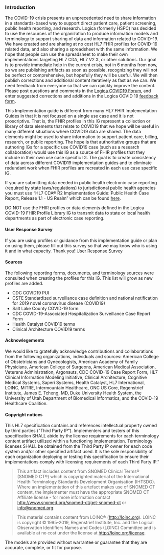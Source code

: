 ### Introduction

The COVID-19 crisis presents an unprecedented need to share information in a standards-based way to support direct patient care, patient screening, public health reporting, and research.  Logica (formerly HSPC) has decided to use the resources of the organization to produce information models and terminology to support sharing of data and information related to COVID-19.  We have created and are sharing at no cost HL7 FHIR profiles for COVID-19 related data, and also sharing a spreadsheet with the same information. We hope that people can use the spreadsheet to make their own implementations targeting HL7 CDA, HL7 V2.X, or other solutions. Our goal is to provide immediate help in the current crisis, not in 6 months from now, so we are publishing artifacts as soon as possible, recognizing they will not be perfect or comprehensive, but hopefully they will be useful.  We will then publish corrections and additional content iteratively as fast as we can.  We need feedback from everyone so that we can quickly improve the content.  Please post questions and comments in the [Logica COVID19 Forum](https://groups.google.com/a/logicahealth.org/forum/#!forum/covid), and enter suggested corrections and additions in the Logica COVID 19 [feedback form](https://docs.google.com/forms/d/e/1FAIpQLSd9nedKnhzFNaTlO_vd5NTFn3jbGlHYGuiBC7vtCaY1UGASjA/viewform).  

This Implementation guide is different from many HL7 FHIR Implementation Guides in that it is not focused on a single use case and it is not proscriptive.  That is, the FHIR profiles in this IG represent a collection or library of data elements that relate to COVID19 that we hope will be useful in many different situations where COVID19 data are shared.  The data elements might be used to share information to support patient care, billing, research, or public reporting. The hope is that authoritative groups that are authoring IGs for a specific use COVID19 case (such as a research collaboration) would use this IG as a source of FHIR profiles that they include in their own use case specific IG.  The goal is to create consistency of data across different COVID19 implementation guides and to eliminate redundant work when FHIR profiles are recreated in each use case specific IG.


If you are submitting data needed in public health electronic case reporting  (required by state laws/regulations) to jurisdictional public health agencies you must use “HL7 CDA® R2 Implementation Guide: Public Health Case Report, Release 1.1 - US Realm” which can be found [here](https://www.hl7.org/implement/standards/product_brief.cfm?product_id=436). 

DO NOT use the FHIR profiles or data elements defined in the Logica COVID-19 FHIR Profile Library IG to transmit data to state or local health departments as part of electronic case reporting.


#### User Response Survey

If you are using profiles or guidance from this implementation guide or plan on using them, please fill out this survey so that we may know who is using it and in what capacity.  Thank you!  [User Response Survey](https://docs.google.com/forms/d/1oDzSapfUrAkH1pAz3hLR7NXjAm5v6OxMaiRvVnLfkFs/edit)


#### Sources

The following reporting forms, documents, and terminology sources were consulted when creating the profiles for this IG.  This list will grow as new profiles are added.

- CDC COVID19 PUI
- CSTE Standardized surveillance case definition and national notification for 2019 novel coronavirus disease (COVID19)
- Salt Lake County COVID-19 form
- CDC COVID-19-Associated Hospitalization Surveillance Case Report Form
- Health Catalyst COVID19 terms
- Clinical Architecture COVID19 terms


#### Acknowlegements

We would like to gratefully acknowledge contributions and collaborations from the following organizations, individuals and sources: American College of Obstetricians and Gynecologists, American Academy of Family Physicians, American College of Surgeons, American Medical Association, Veterans Administration, Argonauts, CDC COVID-19 Case Report Form, HL7 Clinical Information Modeling Initiative, Clinical Architecture, Cognitive Medical Systems, Saperi Systems, Health Catalyst, HL7 International, LOINC, MITRE, Intermountain Healthcare, ONC US Core, Regenstrief Institute, James E. Tcheng, MD, Duke University Health System, the University of Utah Department of Biomedical Informatics, and the COVID-19 Healthcare Coalition.

#### Copyright notices

This HL7 specification contains and references intellectual property owned by third parties ("Third Party IP").  Implementers and testers of this specification SHALL abide by the license requirements for each terminology content artifact utilized within a functioning implementation. Terminology licenses SHALL be obtained from the Third Party IP owner for each code system and/or other specified artifact used. It is the sole responsibility of each organization deploying or testing this specification to ensure their implementations comply with licensing requirements of each Third Party IP."

>This artifact includes content from SNOMED Clinical Terms® (SNOMED CT®) which is copyrighted material of the International Health Terminology Standards Development Organisation (IHTSDO). Where an implementation of this artefact makes use of SNOMED CT content, the implementer must have the appropriate SNOMED CT Affiliate license - for more information contact http://www.snomed.org/snomed-ct/get-snomed-ct or info@snomed.org

>This material contains content from LOINC® (http://loinc.org). LOINC is copyright © 1995-2019, Regenstrief Institute, Inc. and the Logical Observation Identifiers Names and Codes (LOINC) Committee and is available at no cost under the license at http://loinc.org/license.

The models are provided without warrantee or guarantee that they are accurate, complete, or fit for purpose.